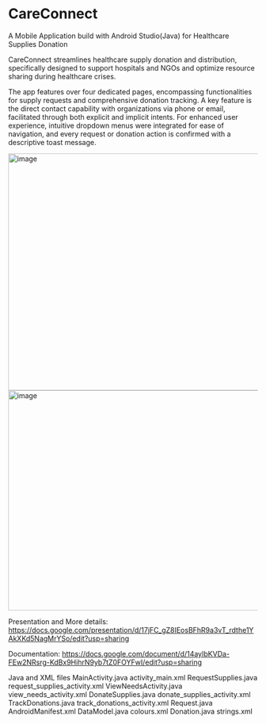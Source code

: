 # CareConnect 
A Mobile Application build with Android Studio(Java) for Healthcare Supplies Donation
 
CareConnect streamlines healthcare supply donation and distribution, specifically designed to support hospitals and NGOs and optimize resource sharing during healthcare crises.

The app features over four dedicated pages, encompassing functionalities for supply requests and comprehensive donation tracking. A key feature is the direct contact capability with organizations via phone or email, facilitated through both explicit and implicit intents. For enhanced user experience, intuitive dropdown menus were integrated for ease of navigation, and every request or donation action is confirmed with a descriptive toast message.

<img width="1008" height="478" alt="image" src="https://github.com/user-attachments/assets/f83b840b-f0d5-4d24-a3fc-d55ff0c73ef6" />
<img width="1035" height="444" alt="image" src="https://github.com/user-attachments/assets/66ac711e-a079-4006-892a-93353279370a" />

Presentation and More details: https://docs.google.com/presentation/d/17jFC_gZ8IEosBFhR9a3vT_rdthe1YAkXKd5NagMrYSo/edit?usp=sharing

Documentation: https://docs.google.com/document/d/14ayIbKVDa-FEw2NRsrg-KdBx9HihrN9yb7tZ0FOYFwI/edit?usp=sharing


Java and XML files
MainActivity.java
activity_main.xml
RequestSupplies.java
request_supplies_activity.xml
ViewNeedsActivity.java
view_needs_activity.xml
DonateSupplies.java
donate_supplies_activity.xml
TrackDonations.java
track_donations_activity.xml
Request.java
AndroidManifest.xml
DataModel.java
colours.xml
Donation.java
strings.xml





